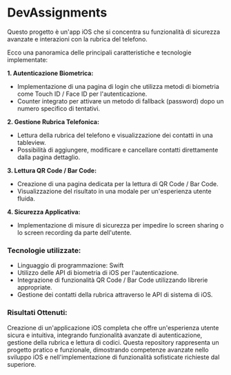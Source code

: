 # DevAssignments
Questo progetto è un'app iOS che si concentra su funzionalità di sicurezza avanzate e interazioni con la rubrica del telefono. 

Ecco una panoramica delle principali caratteristiche e tecnologie implementate:


**1. Autenticazione Biometrica:**
  * Implementazione di una pagina di login che utilizza metodi di biometria come Touch ID / Face ID per l'autenticazione.
  * Counter integrato per attivare un metodo di fallback (password) dopo un numero specifico di tentativi.

**2. Gestione Rubrica Telefonica:**
  * Lettura della rubrica del telefono e visualizzazione dei contatti in una tableview.
  * Possibilità di aggiungere, modificare e cancellare contatti direttamente dalla pagina dettaglio.

**3. Lettura QR Code / Bar Code:**
  * Creazione di una pagina dedicata per la lettura di QR Code / Bar Code.
  * Visualizzazione del risultato in una modale per un'esperienza utente fluida.

**4. Sicurezza Applicativa:**
  * Implementazione di misure di sicurezza per impedire lo screen sharing o lo screen recording da parte dell'utente.


### Tecnologie utilizzate:

* Linguaggio di programmazione: Swift
* Utilizzo delle API di biometria di iOS per l'autenticazione.
* Integrazione di funzionalità QR Code / Bar Code utilizzando librerie appropriate.
* Gestione dei contatti della rubrica attraverso le API di sistema di iOS.

### Risultati Ottenuti:

Creazione di un'applicazione iOS completa che offre un'esperienza utente sicura e intuitiva, integrando funzionalità avanzate di autenticazione, gestione della rubrica e lettura di codici.
Questa repository rappresenta un progetto pratico e funzionale, dimostrando competenze avanzate nello sviluppo iOS e nell'implementazione di funzionalità sofisticate richieste dal superiore.
